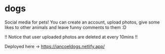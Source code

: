 # dogs

Social media for pets!
You can create an account, upload photos, give some likes to other animals and leave funny comments to them :D

!! Notice that user uploaded photos are deleted at every 10mins !!

Deployed here -> https://iancoeldogs.netlify.app/
